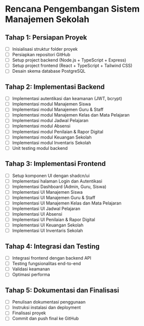 # Rencana Pengembangan Sistem Manajemen Sekolah

## Tahap 1: Persiapan Proyek
- [ ] Inisialisasi struktur folder proyek
- [ ] Persiapkan repositori GitHub
- [ ] Setup project backend (Node.js + TypeScript + Express)
- [ ] Setup project frontend (React + TypeScript + Tailwind CSS)
- [ ] Desain skema database PostgreSQL

## Tahap 2: Implementasi Backend
- [ ] Implementasi autentikasi dan keamanan (JWT, bcrypt)
- [ ] Implementasi modul Manajemen Siswa
- [ ] Implementasi modul Manajemen Guru & Staff
- [ ] Implementasi modul Manajemen Kelas dan Mata Pelajaran
- [ ] Implementasi modul Jadwal Pelajaran
- [ ] Implementasi modul Absensi
- [ ] Implementasi modul Penilaian & Rapor Digital
- [ ] Implementasi modul Keuangan Sekolah
- [ ] Implementasi modul Inventaris Sekolah
- [ ] Unit testing modul backend

## Tahap 3: Implementasi Frontend
- [ ] Setup komponen UI dengan shadcn/ui
- [ ] Implementasi halaman Login dan Autentikasi
- [ ] Implementasi Dashboard (Admin, Guru, Siswa)
- [ ] Implementasi UI Manajemen Siswa
- [ ] Implementasi UI Manajemen Guru & Staff
- [ ] Implementasi UI Manajemen Kelas dan Mata Pelajaran
- [ ] Implementasi UI Jadwal Pelajaran
- [ ] Implementasi UI Absensi
- [ ] Implementasi UI Penilaian & Rapor Digital
- [ ] Implementasi UI Keuangan Sekolah
- [ ] Implementasi UI Inventaris Sekolah

## Tahap 4: Integrasi dan Testing
- [ ] Integrasi frontend dengan backend API
- [ ] Testing fungsionalitas end-to-end
- [ ] Validasi keamanan
- [ ] Optimasi performa

## Tahap 5: Dokumentasi dan Finalisasi
- [ ] Penulisan dokumentasi penggunaan
- [ ] Instruksi instalasi dan deployment
- [ ] Finalisasi proyek
- [ ] Commit dan push final ke GitHub